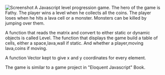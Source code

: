 ![Screenshot](https://github.com/ahmedhammad97/FathyCollectingCoins/blob/master/imgs/fathy.JPG)
A Javascript level progression game. The hero of the game is Fathy.
The player wins a level when he collects all the coins.
The player loses when he hits a lava cell or a monster.
Monsters can be killed by jumping over them.

A function that reads the matrix and convert to either static or dynamic objects is called Level.
The function that displays the game build a table of cells, either a space,lava,wall if static.
And whether a player,moving lava,coins if moving.

A function Vector kept to give x and y coordinates for every element.

The game is similar to a game project in "Eloquent Javascript" Book.
